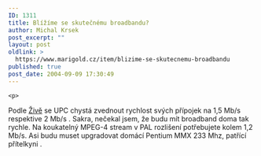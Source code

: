 ```yaml
---
ID: 1311
title: Blížíme se skutečnému broadbandu?
author: Michal Krsek
post_excerpt: ""
layout: post
oldlink: >
  https://www.marigold.cz/item/blizime-se-skutecnemu-broadbandu
published: true
post_date: 2004-09-09 17:30:49
---
```

	<p>
Podle <a href="http://www.zive.cz/h/Bleskovky/AR.asp?ARI=118528">Živě</a> se UPC chystá zvednout rychlost svých přípojek na 1,5 Mb/s respektive 2 Mb/s <img alt="" src="http://www.marigold.cz/nucleus/plugins/wysiwyg/editor/images/smiley/msn/shades_smile.gif"/>. Sakra, nečekal jsem, že budu mít broadband doma tak rychle. Na koukatelný MPEG-4 stream v PAL rozlišení potřebujete kolem 1,2 Mb/s. Asi budu muset upgradovat domácí Pentium MMX 233 Mhz, patřící přítelkyni <img alt="" src="http://www.marigold.cz/nucleus/plugins/wysiwyg/editor/images/smiley/msn/heart.gif"/>. </p>
